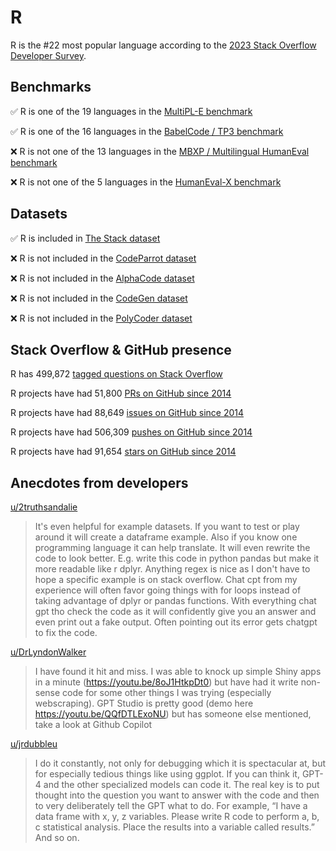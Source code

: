 # R

R is the #22 most popular language according to the [2023 Stack Overflow Developer Survey](https://survey.stackoverflow.co/2023/#section-most-popular-technologies-programming-scripting-and-markup-languages).

## Benchmarks

✅ R is one of the 19 languages in the [MultiPL-E benchmark](https://blog.pearai.dev/an-introduction-to-code-llm-benchmarks-for-software-engineers/#:~:text=couple%20notable%20mentions-,4.%20MultiPL%2DE,-Creator%3A%20Northeastern)

✅ R is one of the 16 languages in the [BabelCode / TP3 benchmark](https://blog.pearai.dev/an-introduction-to-code-llm-benchmarks-for-software-engineers/#:~:text=amazon%2Dscience/mxeval-,12.%20BabelCode%20/%20TP3,-Creator%3A%20Google)

❌ R is not one of the 13 languages in the [MBXP / Multilingual HumanEval benchmark](https://blog.pearai.dev/an-introduction-to-code-llm-benchmarks-for-software-engineers/#:~:text=11.%20MBXP%20/%20Multilingual%20HumanEval)

❌ R is not one of the 5 languages in the [HumanEval-X benchmark](https://blog.pearai.dev/an-introduction-to-code-llm-benchmarks-for-software-engineers/#:~:text=Some%20multilingual%C2%A0benchmarks-,10.%20HumanEval%2DX,-Creator%3A%20Tsinghua)

## Datasets

✅ R is included in [The Stack dataset](https://arxiv.org/abs/2211.15533)

❌ R is not included in the [CodeParrot dataset](https://huggingface.co/datasets/codeparrot/github-code)

❌ R is not included in the [AlphaCode dataset](https://arxiv.org/abs/2203.07814)

❌ R is not included in the [CodeGen dataset](https://arxiv.org/abs/2203.13474)

❌ R is not included in the [PolyCoder dataset](https://arxiv.org/abs/2202.13169)

## Stack Overflow & GitHub presence

R has 499,872 [tagged questions on Stack Overflow](https://stackoverflow.com/tags)

R projects have had 51,800 [PRs on GitHub since 2014](https://madnight.github.io/githut/#/pull_requests/2023/3)

R projects have had 88,649 [issues on GitHub since 2014](https://madnight.github.io/githut/#/issues/2023/3)

R projects have had 506,309 [pushes on GitHub since 2014](https://madnight.github.io/githut/#/pushes/2023/3)

R projects have had 91,654 [stars on GitHub since 2014](https://madnight.github.io/githut/#/stars/2023/3)

## Anecdotes from developers

[u/2truthsandalie](https://www.reddit.com/r/Rlanguage/comments/17q56xq/comment/k8b2phr/?utm_source=share&utm_medium=web2x&context=3)
> It's even helpful for example datasets. If you want to test or play around it will create a dataframe example. Also if you know one programming language it can help translate. It will even rewrite the code to look better. E.g. write this code in python pandas but make it more readable like r dplyr. Anything regex is nice as I don't have to hope a specific example is on stack overflow. Chat cpt from my experience will often favor going things with for loops instead of taking advantage of dplyr or pandas functions. With everything chat gpt tho check the code as it will confidently give you an answer and even print out a fake output. Often pointing out its error gets chatgpt to fix the code.

[u/DrLyndonWalker](https://www.reddit.com/r/Rlanguage/comments/17q56xq/comment/k8bi6nq/?utm_source=share&utm_medium=web2x&context=3)
> I have found it hit and miss. I was able to knock up simple Shiny apps in a minute (https://youtu.be/8oJ1HtkpDt0) but have had it write non-sense code for some other things I was trying (especially webscraping). GPT Studio is pretty good (demo here https://youtu.be/QQfDTLExoNU) but has someone else mentioned, take a look at Github Copilot

[u/jrdubbleu](https://www.reddit.com/r/Rlanguage/comments/17q56xq/comment/k89wmhi/?utm_source=share&utm_medium=web2x&context=3)
> I do it constantly, not only for debugging which it is spectacular at, but for especially tedious things like using ggplot. If you can think it, GPT-4 and the other specialized models can code it. The real key is to put thought into the question you want to answer with the code and then to very deliberately tell the GPT what to do. For example, “I have a data frame with x, y, z variables. Please write R code to perform a, b, c statistical analysis. Place the results into a variable called results.” And so on.